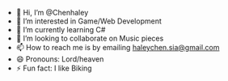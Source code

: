 - 👋 Hi, I’m @Chenhaley
- 👀 I’m interested in Game/Web Development
- 🌱 I’m currently learning C#
- 💞️ I’m looking to collaborate on Music pieces
- 📫 How to reach me is by emailing haleychen.sia@gmail.com
- 😄 Pronouns: Lord/heaven
- ⚡ Fun fact: I like Biking

<!---
Chenhaley/Chenhaley is a ✨ special ✨ repository because its `README.md` (this file) appears on your GitHub profile.
You can click the Preview link to take a look at your changes.
--->
